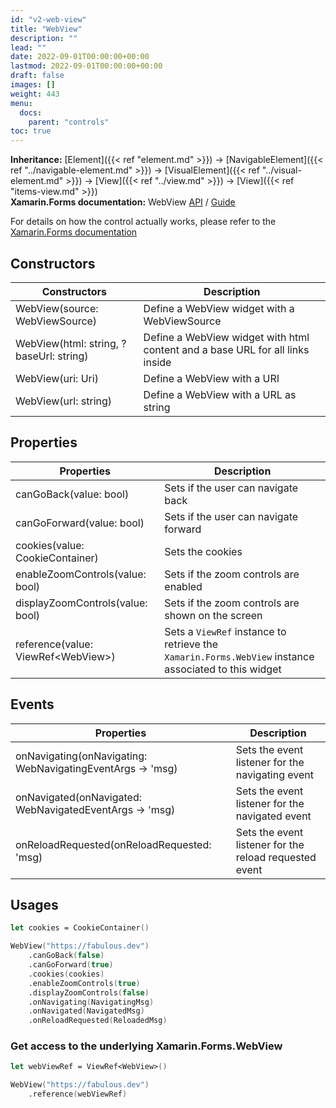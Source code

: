 ```yaml
---
id: "v2-web-view"
title: "WebView"
description: ""
lead: ""
date: 2022-09-01T00:00:00+00:00
lastmod: 2022-09-01T00:00:00+00:00
draft: false
images: []
weight: 443
menu:
  docs:
    parent: "controls"
toc: true
---
```


**Inheritance:** [Element]({{< ref "element.md" >}}) -> [NavigableElement]({{< ref "../navigable-element.md" >}}) -> [VisualElement]({{< ref "../visual-element.md" >}})  -> [View]({{< ref "../view.md" >}}) -> [View]({{< ref "items-view.md" >}})  
**Xamarin.Forms documentation:** WebView [API](https://docs.microsoft.com/en-us/dotnet/api/xamarin.forms.webview) / [Guide](https://docs.microsoft.com/en-us/xamarin/xamarin-forms/user-interface/webview)

For details on how the control actually works, please refer to the [Xamarin.Forms documentation](https://docs.microsoft.com/en-us/xamarin/xamarin-forms/user-interface/webview)

## Constructors

| Constructors | Description |
|--|--|
| WebView(source: WebViewSource) | Define a WebView widget with a WebViewSource |
| WebView(html: string, ?baseUrl: string) | Define a WebView widget with html content and a base URL for all links inside |
| WebView(uri: Uri) | Define a WebView with a URI |
| WebView(url: string) | Define a WebView with a URL as string |

## Properties

| Properties | Description |
|--|--|
| canGoBack(value: bool) | Sets if the user can navigate back |
| canGoForward(value: bool) | Sets if the user can navigate forward |
| cookies(value: CookieContainer) | Sets the cookies |
| enableZoomControls(value: bool) | Sets if the zoom controls are enabled |
| displayZoomControls(value: bool) | Sets if the zoom controls are shown on the screen |
| reference(value: ViewRef&lt;WebView&gt;) | Sets a `ViewRef` instance to retrieve the `Xamarin.Forms.WebView` instance associated to this widget |

## Events

| Properties | Description |
|--|--|
| onNavigating(onNavigating: WebNavigatingEventArgs -> 'msg) | Sets the event listener for the navigating event |
| onNavigated(onNavigated: WebNavigatedEventArgs -> 'msg) | Sets the event listener for the navigated event |
| onReloadRequested(onReloadRequested: 'msg) | Sets the event listener for the reload requested event |

## Usages

```fs
let cookies = CookieContainer()

WebView("https://fabulous.dev")
    .canGoBack(false) 
    .canGoForward(true)
    .cookies(cookies)
    .enableZoomControls(true)
    .displayZoomControls(false)
    .onNavigating(NavigatingMsg)
    .onNavigated(NavigatedMsg)
    .onReloadRequested(ReloadedMsg)
```

### Get access to the underlying Xamarin.Forms.WebView

```fs
let webViewRef = ViewRef<WebView>()

WebView("https://fabulous.dev")
    .reference(webViewRef)
```

